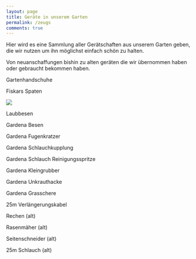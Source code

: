 ```yaml
---
layout: page
title: Geräte in unserem Garten
permalink: /zeugs
comments: true
---
```


<div class="row justify-content-between">
<div class="col-md-8 pr-5">

<p>Hier wird es eine Sammlung aller Gerätschaften aus unserem Garten geben, die wir nutzen um ihn möglichst einfach schön zu halten.</p>

<p>Von neuanschaffungen bishin zu alten geräten die wir übernommen haben oder gebraucht bekommen haben.</p>

<p>Gartenhandschuhe</p>
<p>Fiskars Spaten</p>
<img src="{{ site.baseurl }}/assets/images/zeugs/spaten.JPEG">
<p>Laubbesen</p>
<p>Gardena Besen</p>
<p>Gardena Fugenkratzer</p>
<p>Gardena Schlauchkupplung</p>
<p>Gardena Schlauch Reinigungsspritze</p>
<p>Gardena Kleingrubber</p>
<p>Gardena Unkrauthacke</p>
<p>Gardena Grasschere</p>
<p>25m Verlängerungskabel</p>



<p>Rechen (alt)</p>
<p>Rasenmäher (alt)</p>
<p>Seitenschneider (alt)</p>
<p>25m Schlauch (alt)</p>



</div>
</div>